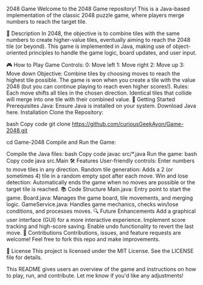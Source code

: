 2048 Game
Welcome to the 2048 Game repository! This is a Java-based implementation of the classic 2048 puzzle game, where players merge numbers to reach the target tile.

📜 Description
In 2048, the objective is to combine tiles with the same numbers to create higher-value tiles, eventually aiming to reach the 2048 tile (or beyond). This game is implemented in Java, making use of object-oriented principles to handle the game logic, board updates, and user input.

🎮 How to Play
Game Controls:
0: Move left
1: Move right
2: Move up
3: Move down
Objective:
Combine tiles by choosing moves to reach the highest tile possible.
The game is won when you create a tile with the value 2048 (but you can continue playing to reach even higher scores!).
Rules:
Each move shifts all tiles in the chosen direction.
Identical tiles that collide will merge into one tile with their combined value.
🚀 Getting Started
Prerequisites
Java: Ensure Java is installed on your system. Download Java here.
Installation
Clone the Repository:

bash
Copy code
git clone https://github.com/curiousGeekAyon/Game-2048.git

cd Game-2048
Compile and Run the Game:

Compile the Java files:
bash
Copy code
javac src/*.java
Run the game:
bash
Copy code
java src.Main
🛠️ Features
User-friendly controls: Enter numbers to move tiles in any direction.
Random tile generation: Adds a 2 (or sometimes 4) tile in a random empty spot after each move.
Win and lose detection: Automatically ends the game when no moves are possible or the target tile is reached.
📚 Code Structure
Main.java: Entry point to start the game.
Board.java: Manages the game board, tile movements, and merging logic.
GameService.java: Handles game mechanics, checks win/lose conditions, and processes moves.
🔍 Future Enhancements
Add a graphical user interface (GUI) for a more interactive experience.
Implement score tracking and high-score saving.
Enable undo functionality to revert the last move.
🤝 Contributions
Contributions, issues, and feature requests are welcome! Feel free to fork this repo and make improvements.

📄 License
This project is licensed under the MIT License. See the LICENSE file for details.

This README gives users an overview of the game and instructions on how to play, run, and contribute. Let me know if you'd like any adjustments!
